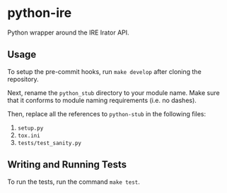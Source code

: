 # python-ire

Python wrapper around the IRE Irator API.

## Usage

To setup the pre-commit hooks, run `make develop` after cloning the repository.

Next, rename the `python_stub` directory to your module name. Make sure that it conforms to module
naming requirements (i.e. no dashes).

Then, replace all the references to `python-stub` in the following files:

1. `setup.py`
2. `tox.ini`
3. `tests/test_sanity.py`

## Writing and Running Tests

To run the tests, run the command `make test`.
